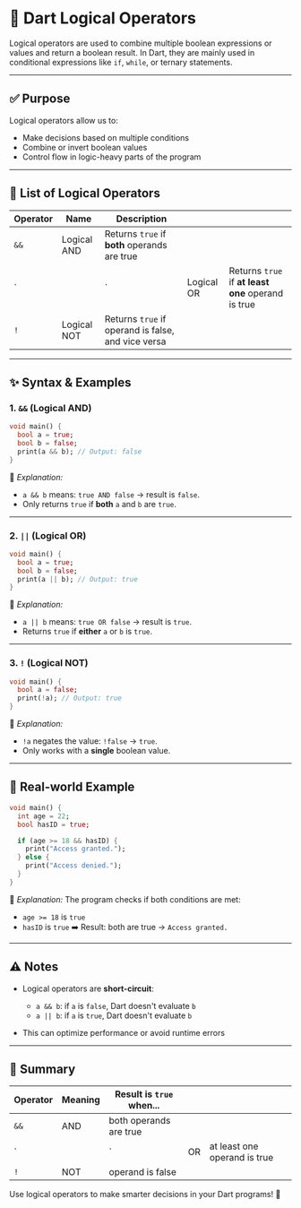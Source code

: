 # 🐋 Dart Logical Operators

Logical operators are used to combine multiple boolean expressions or values and return a boolean result. In Dart, they are mainly used in conditional expressions like `if`, `while`, or ternary statements.

---

## ✅ Purpose

Logical operators allow us to:

* Make decisions based on multiple conditions
* Combine or invert boolean values
* Control flow in logic-heavy parts of the program

---

## 🧠 List of Logical Operators

| Operator | Name        | Description                                        |            |                                                    |
| -------- | ----------- | -------------------------------------------------- | ---------- | -------------------------------------------------- |
| `&&`     | Logical AND | Returns `true` if **both** operands are true       |            |                                                    |
| \`       |             | \`                                                 | Logical OR | Returns `true` if **at least one** operand is true |
| `!`      | Logical NOT | Returns `true` if operand is false, and vice versa |            |                                                    |

---

## ✨ Syntax & Examples

### 1. `&&` (Logical AND)

```dart
void main() {
  bool a = true;
  bool b = false;
  print(a && b); // Output: false
}
```

🔎 *Explanation:*

* `a && b` means: `true AND false` → result is `false`.
* Only returns `true` if **both** `a` and `b` are `true`.

---

### 2. `||` (Logical OR)

```dart
void main() {
  bool a = true;
  bool b = false;
  print(a || b); // Output: true
}
```

🔎 *Explanation:*

* `a || b` means: `true OR false` → result is `true`.
* Returns `true` if **either** `a` or `b` is `true`.

---

### 3. `!` (Logical NOT)

```dart
void main() {
  bool a = false;
  print(!a); // Output: true
}
```

🔎 *Explanation:*

* `!a` negates the value: `!false` → `true`.
* Only works with a **single** boolean value.

---

## 🔁 Real-world Example

```dart
void main() {
  int age = 22;
  bool hasID = true;

  if (age >= 18 && hasID) {
    print("Access granted.");
  } else {
    print("Access denied.");
  }
}
```

👀 *Explanation:* The program checks if both conditions are met:

* `age >= 18` is `true`
* `hasID` is `true`
  ➡️ Result: both are true → `Access granted.`

---

## ⚠️ Notes

* Logical operators are **short-circuit**:

  * `a && b`: if `a` is `false`, Dart doesn't evaluate `b`
  * `a || b`: if `a` is `true`, Dart doesn't evaluate `b`
* This can optimize performance or avoid runtime errors

---

## 🏁 Summary

| Operator | Meaning | Result is `true` when... |    |                              |
| -------- | ------- | ------------------------ | -- | ---------------------------- |
| `&&`     | AND     | both operands are true   |    |                              |
| \`       |         | \`                       | OR | at least one operand is true |
| `!`      | NOT     | operand is false         |    |                              |

Use logical operators to make smarter decisions in your Dart programs! 🐋
